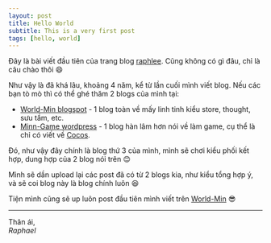 ```yaml
---
layout: post
title: Hello World
subtitle: This is a very first post
tags: [hello, world]
---
```


Đây là bài viết đầu tiên của trang blog [raphlee](https://raphlee.github.io). Cũng không có gì đâu, chỉ là câu chào thôi :smile:

Như vậy là đã khá lâu, khoảng 4 năm, kể từ lần cuối mình viết blog. Nếu các bạn tò mò thì có thể ghé thăm 2 blogs của mình tại:

* [World-Min blogspot](http://world-min.blogspot.com/) - 1 blog toàn về mấy linh tinh kiểu store, thought, sưu tầm, etc.
* [Minn-Game wordpress](https://minmin66.wordpress.com) - 1 blog hàn lâm hơn nói về làm game, cụ thể là chỉ có viết về [Cocos](https://www.cocos.com/en/).

Đó, như vậy đây chính là blog thứ 3 của mình, mình sẽ chơi kiểu phối kết hợp, dung hợp của 2 blog nói trên :blush:

Mình sẽ dần upload lại các post đã có từ 2 blogs kia, như kiểu tổng hợp ý, và sẽ coi blog này là blog chính luôn :laughing:

Tiện mình cũng sẽ up luôn post đầu tiên mình viết trên [World-Min](http://world-min.blogspot.com/2015/08/history-of-computer.html) :sunglasses:

***
Thân ái,  
_Raphael_